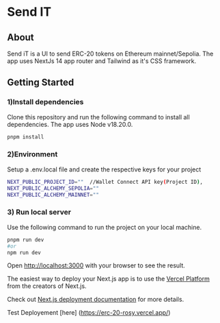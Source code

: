 # Send IT

## About

Send iT is a UI to send ERC-20 tokens on Ethereum mainnet/Sepolia. The app uses NextJs 14 app router and Tailwind as it's CSS framework.

## Getting Started

### 1)Install dependencies

Clone this repository and run the following command to install all dependencies. The app uses Node v18.20.0.

```bash
pnpm install
```

### 2)Environment

Setup a .env.local file and create the respective keys for your project

```bash
NEXT_PUBLIC_PROJECT_ID=""  //Wallet Connect API key(Project ID),
NEXT_PUBLIC_ALCHEMY_SEPOLIA=""
NEXT_PUBLIC_ALCHEMY_MAINNET=""
```

### 3) Run local server

Use the following command to run the project on your local machine.

```bash
pnpm run dev
#or
npm run dev
```

Open [http://localhost:3000](http://localhost:3000) with your browser to see the result.

The easiest way to deploy your Next.js app is to use the [Vercel Platform](https://vercel.com/new?utm_medium=default-template&filter=next.js&utm_source=create-next-app&utm_campaign=create-next-app-readme) from the creators of Next.js.

Check out [Next.js deployment documentation](https://nextjs.org/docs/deployment) for more details.

Test Deployement [here] (https://erc-20-rosy.vercel.app/)

